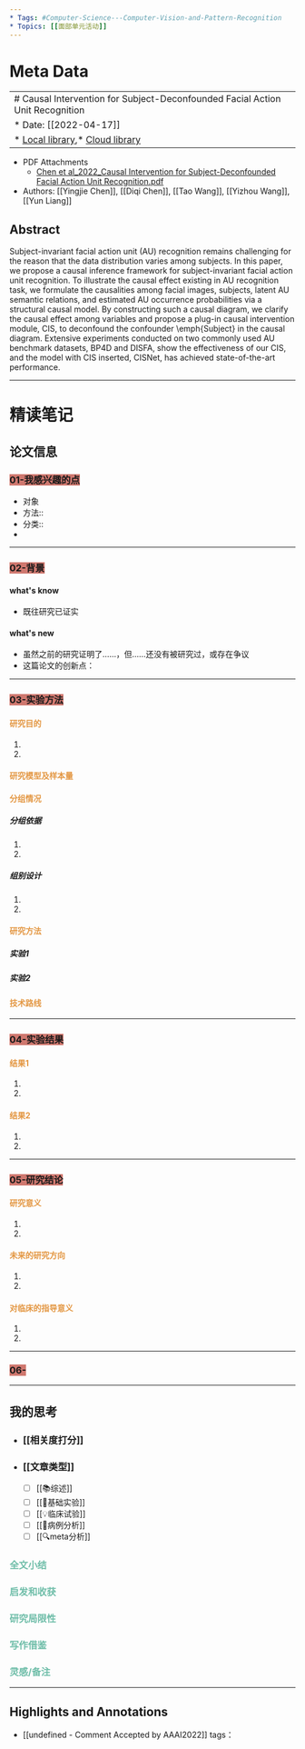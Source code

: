```yaml
---
* Tags: #Computer-Science---Computer-Vision-and-Pattern-Recognition
* Topics: [[面部单元活动]]
---
```

# Meta Data
|                                  |                         |
|:-------------------------------- |:----------------------- |
| # Causal Intervention for Subject-Deconfounded Facial Action Unit Recognition                        |      |
| * Date: [[2022-04-17]]                         |             |
| * [Local library](zotero://select/items/1_3NKKAF2Y),* [Cloud library](http://zotero.org/users/7658549/items/3NKKAF2Y) |     |
* PDF Attachments
	- [Chen et al_2022_Causal Intervention for Subject-Deconfounded Facial Action Unit Recognition.pdf](zotero://open-pdf/library/items/I3QLVPQY)
* Authors: [[Yingjie Chen]], [[Diqi Chen]], [[Tao Wang]], [[Yizhou Wang]], [[Yun Liang]]
## Abstract

Subject-invariant facial action unit (AU) recognition remains challenging for the reason that the data distribution varies among subjects. In this paper, we propose a causal inference framework for subject-invariant facial action unit recognition. To illustrate the causal effect existing in AU recognition task, we formulate the causalities among facial images, subjects, latent AU semantic relations, and estimated AU occurrence probabilities via a structural causal model. By constructing such a causal diagram, we clarify the causal effect among variables and propose a plug-in causal intervention module, CIS, to deconfound the confounder \emph{Subject} in the causal diagram. Extensive experiments conducted on two commonly used AU benchmark datasets, BP4D and DISFA, show the effectiveness of our CIS, and the model with CIS inserted, CISNet, has achieved state-of-the-art performance.

***
# 精读笔记
## 论文信息
### <span style="background-color: #CF786F">01-我感兴趣的点</span>
- 对象  
- 方法:: 
- 分类:: 
- 
***
### <span style="background-color: #CF786F">02-背景</span>
#### what's know
- 既往研究已证实
#### what's new
- 虽然之前的研究证明了……，但……还没有被研究过，或存在争议
- 这篇论文的创新点：
***
### <span style="background-color: #CF786F">03-实验方法</span>
#### <font color="#E39641">研究目的</font>
1. 
2. 

#### <font color="#E39641">研究模型及样本量</font>

#### <font color="#E39641">分组情况</font>
##### 分组依据
1. 
2. 
##### 组别设计
1. 
2. 
#### <font color="#E39641">研究方法</font>
##### 实验1
##### 实验2

#### <font color="#E39641">技术路线</font>
***

### <span style="background-color: #CF786F">04-实验结果</span>
#### <font color="#E39641">结果1</font>
1. 
2. 
####  <font color="#E39641">结果2</font>
1. 
2. 
***

### <span style="background-color: #CF786F">05-研究结论</span>
####  <font color="#E39641">研究意义</font>
1. 
2. 
#### <font color="#E39641">未来的研究方向</font>
1. 
2. 
#### <font color="#E39641">对临床的指导意义 </font>
1. 
2. 
***

### <span style="background-color: #CF786F">06-</span>
***
## 我的思考
- ### [[相关度打分]]
- ### [[文章类型]]
	- [ ] [[📚综述]]
	- [ ] [[📖基础实验]]
	- [ ] [[💡临床试验]]
	- [ ] [[📝病例分析]]
	- [ ] [[🔍meta分析]]
 ### <font color="#6EBDA8">全文小结</font>
 ### <font color="#6EBDA8">启发和收获</font>
 ### <font color="#6EBDA8">研究局限性</font>
 ### <font color="#6EBDA8">写作借鉴</font>
 ### <font color="#6EBDA8">灵感/备注</font>
***
## Highlights and Annotations

- [[undefined - Comment Accepted by AAAI2022]]
tags：


